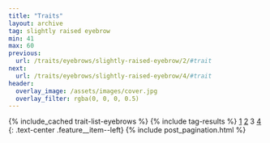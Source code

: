 ```yaml
---
title: "Traits"
layout: archive
tag: slightly raised eyebrow
min: 41
max: 60
previous:
  url: /traits/eyebrows/slightly-raised-eyebrow/2/#trait
next:
  url: /traits/eyebrows/slightly-raised-eyebrow/4/#trait
header:
  overlay_image: /assets/images/cover.jpg
  overlay_filter: rgba(0, 0, 0, 0.5)
---
```

{% include_cached trait-list-eyebrows %}
{% include tag-results %}
[1](/traits/eyebrows/slightly-raised-eyebrow/1/#trait) [2](/traits/eyebrows/slightly-raised-eyebrow/2/#trait) 3 [4](/traits/eyebrows/slightly-raised-eyebrow/4/#trait) 
{: .text-center .feature__item--left}
{% include post_pagination.html %}
